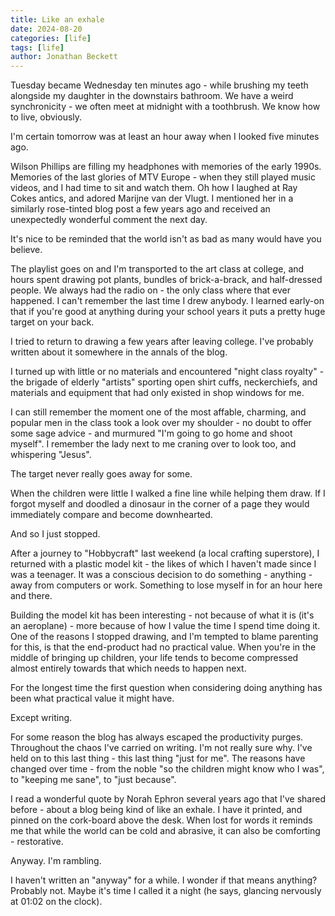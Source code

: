 ```yaml
---
title: Like an exhale
date: 2024-08-20
categories: [life]
tags: [life]
author: Jonathan Beckett
---
```


Tuesday became Wednesday ten minutes ago - while brushing my teeth alongside my daughter in the downstairs bathroom. We have a weird synchronicity - we often meet at midnight with a toothbrush. We know how to live, obviously.

I'm certain tomorrow was at least an hour away when I looked five minutes ago.

Wilson Phillips are filling my headphones with memories of the early 1990s. Memories of the last glories of MTV Europe - when they still played music videos, and I had time to sit and watch them. Oh how I laughed at Ray Cokes antics, and adored Marijne van der Vlugt. I mentioned her in a similarly rose-tinted blog post a few years ago and received an unexpectedly wonderful comment the next day.

It's nice to be reminded that the world isn't as bad as many would have you believe.

The playlist goes on and I'm transported to the art class at college, and hours spent drawing pot plants, bundles of brick-a-brack, and half-dressed people. We always had the radio on - the only class where that ever happened. I can't remember the last time I drew anybody. I learned early-on that if you're good at anything during your school years it puts a pretty huge target on your back.

I tried to return to drawing a few years after leaving college. I've probably written about it somewhere in the annals of the blog.

I turned up with little or no materials and encountered "night class royalty" - the brigade of elderly "artists" sporting open shirt cuffs, neckerchiefs, and materials and equipment that had only existed in shop windows for me.

I can still remember the moment one of the most affable, charming, and popular men in the class took a look over my shoulder - no doubt to offer some sage advice - and murmured "I'm going to go home and shoot myself". I remember the lady next to me craning over to look too, and whispering "Jesus".

The target never really goes away for some.

When the children were little I walked a fine line while helping them draw. If I forgot myself and doodled a dinosaur in the corner of a page they would immediately compare and become downhearted.

And so I just stopped.

After a journey to "Hobbycraft" last weekend (a local crafting superstore), I returned with a plastic model kit - the likes of which I haven't made since I was a teenager. It was a conscious decision to do something - anything - away from computers or work. Something to lose myself in for an hour here and there.

Building the model kit has been interesting - not because of what it is (it's an aeroplane) - more because of how I value the time I spend time doing it. One of the reasons I stopped drawing, and I'm tempted to blame parenting for this, is that the end-product had no practical value. When you're in the middle of bringing up children, your life tends to become compressed almost entirely towards that which needs to happen next.

For the longest time the first question when considering doing anything has been what practical value it might have.

Except writing.

For some reason the blog has always escaped the productivity purges. Throughout the chaos I've carried on writing. I'm not really sure why. I've held on to this last thing - this last thing "just for me". The reasons have changed over time - from the noble "so the children might know who I was", to "keeping me sane", to "just because".

I read a wonderful quote by Norah Ephron several years ago that I've shared before - about a blog being kind of like an exhale. I have it printed, and pinned on the cork-board above the desk. When lost for words it reminds me that while the world can be cold and abrasive, it can also be comforting - restorative.

Anyway. I'm rambling.

I haven't written an "anyway" for a while. I wonder if that means anything? Probably not. Maybe it's time I called it a night (he says, glancing nervously at 01:02 on the clock).